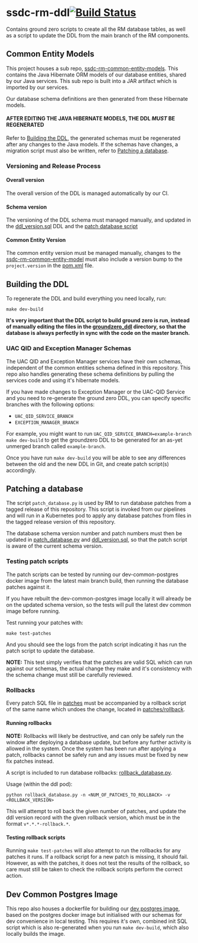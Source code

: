 # ssdc-rm-ddl[![Build Status](https://travis-ci.com/ONSdigital/ssdc-rm-ddl.svg?branch=main)](https://travis-ci.com/ONSdigital/ssdc-rm-ddl)

Contains ground zero scripts to create all the RM database tables, as well as a script to update the DDL from the main
branch of the RM components.

## Common Entity Models

This project houses a sub repo, [ssdc-rm-common-entity-models](ssdc-rm-common-entity-model). This contains the Java
Hibernate ORM models of our database entities, shared by our Java services. This sub repo is built into a JAR artifact
which is imported by our services.

Our database schema definitions are then generated from these Hibernate models.

#### AFTER EDITING THE JAVA HIBERNATE MODELS, THE DDL _MUST_ BE REGENERATED

Refer to [Building the DDL](#building-the-ddl), the generated schemas must be regenerated after any changes to the Java
models. If the schemas have changes, a migration script must also be written, refer
to [Patching a database](#patching-a-database).

### Versioning and Release Process

#### Overall version

The overall version of the DDL is managed automatically by our CI.

#### Schema version

The versioning of the DDL schema must managed manually, and updated in
the [ddl_version.sql](groundzero_ddl/ddl_version.sql) DDL and the [patch database script](patch_database.py)

#### Common Entity Version

The common entity version must be managed manually, changes to
the [ssdc-rm-common-entity-model](ssdc-rm-common-entity-model) must also include a version bump to the `project.version`
in the [pom.xml](ssdc-rm-common-entity-model/pom.xml) file.

## Building the DDL

To regenerate the DDL and build everything you need locally, run:

```shell
make dev-build
```

**It's very important that the DDL script to build ground zero is run, instead of manually editing the files in
the [groundzero_ddl](groundzero_ddl) directory, so that the database is always perfectly in sync with the code on the
master branch.**

### UAC QID and Exception Manager Schemas

The UAC QID and Exception Manager services have their own schemas, independent of the common entities schema defined in
this repository. This repo also handles generating these schema definitions by pulling the services code and using it's
hibernate models.

If you have made changes to Exception Manager or the UAC-QID Service and you need to re-generate the ground zero DDL,
you can specify specific branches with the following options:

- `UAC_QID_SERVICE_BRANCH`
- `EXCEPTION_MANAGER_BRANCH`

For example, you might want to run `UAC_QID_SERVICE_BRANCH=example-branch make dev-build` to get the groundzero DDL to
be generated for an as-yet unmerged branch called `example-branch`.

Once you have run `make dev-build` you will be able to see any differences between the old and the new DDL in Git, and
create patch script(s) accordingly.

## Patching a database

The script `patch_database.py` is used by RM to run database patches from a tagged release of this repository. This
script is invoked from our pipelines and will run in a Kubernetes pod to apply any database patches from files in the
tagged release version of this repository.

The database schema version number and patch numbers must then be updated in [patch_database.py](patch_database.py)
and [ddl_version.sql](groundzero_ddl/ddl_version.sql), so that the patch script is aware of the current schema version.

### Testing patch scripts

The patch scripts can be tested by running our dev-common-postgres docker image from the latest main branch build, then
running the database patches against it.

If you have rebuilt the dev-common-postgres image locally it will already be on the updated schema version, so the tests
will pull the latest dev common image before running.

Test running your patches with:

```shell
make test-patches
```

And you should see the logs from the patch script indicating it has run the patch script to update the database.

**NOTE:** This test simply verifies that the patches are valid SQL which can run against our schemas, the actual change
they make and it's consistency with the schema change must still be carefully reviewed.

### Rollbacks

Every patch SQL file in [patches](patches) must be accompanied by a rollback script of the same name which undoes the
change, located in [patches/rollback](patches/rollback).

#### Running rollbacks

**NOTE:** Rollbacks will likely be destructive, and can only be safely run the window after deploying a database update,
but before any further activity is allowed in the system. Once the system has been run after applying a patch, rollbacks
cannot be safely run and any issues must be fixed by new fix patches instead.

A script is included to run database rollbacks: [rollback_database.py](rollback_database.py).

Usage (within the ddl pod):

```shell
python rollback_database.py -n <NUM_OF_PATCHES_TO_ROLLBACK> -v <ROLLBACK_VERSION>
```

This will attempt to roll back the given number of patches, and update the ddl version record with the given rollback
version, which must be in the format `v*.*.*-rollback.*`.

#### Testing rollback scripts

Running `make test-patches` will also attempt to run the rollbacks for any patches it runs. If a rollback script for a
new patch is missing, it should fail. However, as with the patches, it does not test the results of the rollback, so
care must still be taken to check the rollback scripts perform the correct action.

## Dev Common Postgres Image

This repo also houses a dockerfile for building our [dev postgres image](dev-common-postgres-image), based on the
postgres docker image but initialised with our schemas for dev convenience in local testing. This requires it's own,
combined init SQL script which is also re-generated when you run `make dev-build`, which also locally builds the image.
